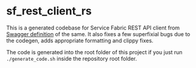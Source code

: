 # sf_rest_client_rs

This is a generated codebase for Service Fabric REST API client from [Swagger definition](https://github.com/Azure/azure-rest-api-specs/blob/master/specification/servicefabric/data-plane/Microsoft.ServiceFabric/stable/8.2/servicefabric.json) of the same. It also fixes a few superfixial bugs due to the codegen, adds appropriate formatting and clippy fixes. 

The code is generated into the root folder of this project if you just run `./generate_code.sh` inside the repository root folder.